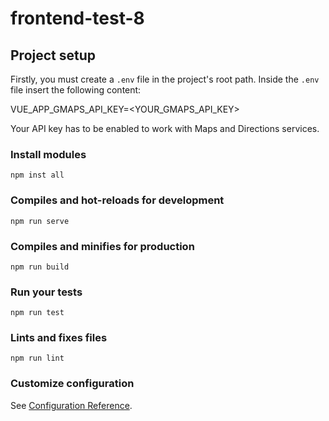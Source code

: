 # frontend-test-8

## Project setup

Firstly, you must create a `.env` file in the project's root path. Inside the `.env` file insert the following content:

VUE_APP_GMAPS_API_KEY=<YOUR_GMAPS_API_KEY>

Your API key has to be enabled to work with Maps and Directions services.

### Install modules
```
npm inst all
```

### Compiles and hot-reloads for development
```
npm run serve
```

### Compiles and minifies for production
```
npm run build
```

### Run your tests
```
npm run test
```

### Lints and fixes files
```
npm run lint
```

### Customize configuration
See [Configuration Reference](https://cli.vuejs.org/config/).
